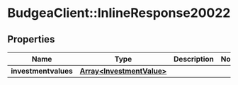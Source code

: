 # BudgeaClient::InlineResponse20022

## Properties
Name | Type | Description | Notes
------------ | ------------- | ------------- | -------------
**investmentvalues** | [**Array&lt;InvestmentValue&gt;**](InvestmentValue.md) |  | 


